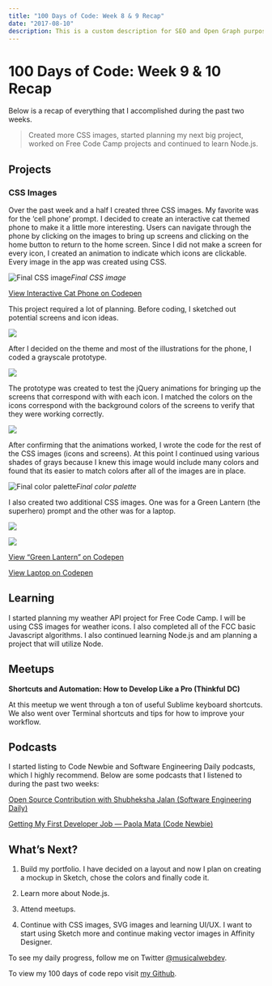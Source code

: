 ```yaml
---
title: "100 Days of Code: Week 8 & 9 Recap"
date: "2017-08-10"
description: This is a custom description for SEO and Open Graph purposes, rather than the default generated excerpt. Simply add a description field to the frontmatter.
---
```


# 100 Days of Code: Week 9 & 10 Recap



Below is a recap of everything that I accomplished during the past two weeks.
> Created more CSS images, started planning my next big project, worked on Free Code Camp projects and continued to learn Node.js.

## Projects

### CSS Images

Over the past week and a half I created three CSS images. My favorite was for the ‘cell phone’ prompt. I decided to create an interactive cat themed phone to make it a little more interesting. Users can navigate through the phone by clicking on the images to bring up screens and clicking on the home button to return to the home screen. Since I did not make a screen for every icon, I created an animation to indicate which icons are clickable. Every image in the app was created using CSS.

![Final CSS image](https://cdn-images-1.medium.com/max/2000/1*e7VslhQV1pHQvI3H6XsUcQ.gif)*Final CSS image*

[View Interactive Cat Phone on Codepen](https://codepen.io/trekkiegirl/full/ZeLBMW/)

This project required a lot of planning. Before coding, I sketched out potential screens and icon ideas.

![](https://cdn-images-1.medium.com/max/4060/1*sWbk_JjREaZWh_j53ifE2Q.jpeg)

After I decided on the theme and most of the illustrations for the phone, I coded a grayscale prototype.

![](https://cdn-images-1.medium.com/max/2000/1*NJq7XHguOyacGrZNz6_Rjw.gif)

The prototype was created to test the jQuery animations for bringing up the screens that correspond with with each icon. I matched the colors on the icons correspond with the background colors of the screens to verify that they were working correctly.

![](https://cdn-images-1.medium.com/max/8000/1*RYHpSEUQVClAiuEPtzln5g.jpeg)

After confirming that the animations worked, I wrote the code for the rest of the CSS images (icons and screens). At this point I continued using various shades of grays because I knew this image would include many colors and found that its easier to match colors after all of the images are in place.

![Final color palette](https://cdn-images-1.medium.com/max/2600/1*bUI2hwk1JbmZkq_VEVX0xA.png)*Final color palette*

I also created two additional CSS images. One was for a Green Lantern (the superhero) prompt and the other was for a laptop.

![](https://cdn-images-1.medium.com/max/2000/1*apc_SlIK-63T86-QpZlR7g.png)

![](https://cdn-images-1.medium.com/max/2840/1*m6AnTrMpBlc8X2XxUIJ_fw.png)

[View “Green Lantern” on Codepen](https://codepen.io/trekkiegirl/full/yMJYRZ/)

[View Laptop on Codepen](https://codepen.io/trekkiegirl/full/ZeONRJ/)

## Learning

I started planning my weather API project for Free Code Camp. I will be using CSS images for weather icons. I also completed all of the FCC basic Javascript algorithms. I also continued learning Node.js and am planning a project that will utilize Node.

## Meetups

**Shortcuts and Automation: How to Develop Like a Pro (Thinkful DC)**

At this meetup we went through a ton of useful Sublime keyboard shortcuts. We also went over Terminal shortcuts and tips for how to improve your workflow.

## Podcasts

I started listing to Code Newbie and Software Engineering Daily podcasts, which I highly recommend. Below are some podcasts that I listened to during the past two weeks:

[Open Source Contribution with Shubheksha Jalan (Software Engineering Daily)](https://softwareengineeringdaily.com/2017/02/07/open-source-contribution-with-shubheksha-jalan/)

[Getting My First Developer Job — Paola Mata (Code Newbie)](http://www.codenewbie.org/podcast/getting-my-first-developer-job)

## What’s Next?

1. Build my portfolio. I have decided on a layout and now I plan on creating a mockup in Sketch, chose the colors and finally code it.

1. Learn more about Node.js.

1. Attend meetups.

1. Continue with CSS images, SVG images and learning UI/UX. I want to start using Sketch more and continue making vector images in Affinity Designer.

To see my daily progress, follow me on Twitter [@musicalwebdev](https://twitter.com/musicalwebdev).

To view my 100 days of code repo visit [my Github](https://github.com/brittanyrw).
